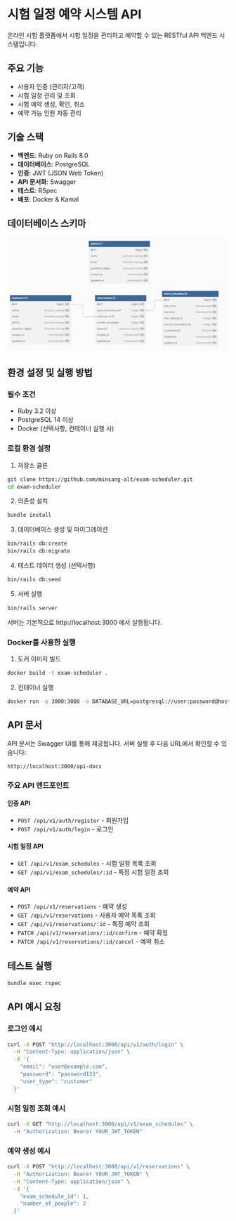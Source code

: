 # 시험 일정 예약 시스템 API

온라인 시험 플랫폼에서 시험 일정을 관리하고 예약할 수 있는 RESTful API 백엔드 시스템입니다.

## 주요 기능

- 사용자 인증 (관리자/고객)
- 시험 일정 관리 및 조회
- 시험 예약 생성, 확인, 취소
- 예약 가능 인원 자동 관리

## 기술 스택

- **백엔드**: Ruby on Rails 8.0
- **데이터베이스**: PostgreSQL
- **인증**: JWT (JSON Web Token)
- **API 문서화**: Swagger
- **테스트**: RSpec
- **배포**: Docker & Kamal

## 데이터베이스 스키마

![데이터베이스 스키마](dbscheme.png)

## 환경 설정 및 실행 방법

### 필수 조건

- Ruby 3.2 이상
- PostgreSQL 14 이상
- Docker (선택사항, 컨테이너 실행 시)

### 로컬 환경 설정

1. 저장소 클론

```bash
git clone https://github.com/minsang-alt/exam-scheduler.git
cd exam-scheduler
```

2. 의존성 설치

```bash
bundle install
```

3. 데이터베이스 생성 및 마이그레이션

```bash
bin/rails db:create
bin/rails db:migrate
```

4. 테스트 데이터 생성 (선택사항)

```bash
bin/rails db:seed
```

5. 서버 실행

```bash
bin/rails server
```

서버는 기본적으로 http://localhost:3000 에서 실행됩니다.

### Docker를 사용한 실행

1. 도커 이미지 빌드

```bash
docker build -t exam-scheduler .
```

2. 컨테이너 실행

```bash
docker run -p 3000:3000 -e DATABASE_URL=postgresql://user:password@host:port/dbname exam-scheduler
```

## API 문서

API 문서는 Swagger UI를 통해 제공됩니다. 서버 실행 후 다음 URL에서 확인할 수 있습니다:

```
http://localhost:3000/api-docs
```

### 주요 API 엔드포인트

#### 인증 API

- `POST /api/v1/auth/register` - 회원가입
- `POST /api/v1/auth/login` - 로그인

#### 시험 일정 API

- `GET /api/v1/exam_schedules` - 시험 일정 목록 조회
- `GET /api/v1/exam_schedules/:id` - 특정 시험 일정 조회

#### 예약 API

- `POST /api/v1/reservations` - 예약 생성
- `GET /api/v1/reservations` - 사용자 예약 목록 조회
- `GET /api/v1/reservations/:id` - 특정 예약 조회
- `PATCH /api/v1/reservations/:id/confirm` - 예약 확정
- `PATCH /api/v1/reservations/:id/cancel` - 예약 취소

## 테스트 실행

```bash
bundle exec rspec
```

## API 예시 요청

### 로그인 예시

```bash
curl -X POST "http://localhost:3000/api/v1/auth/login" \
  -H "Content-Type: application/json" \
  -d '{
    "email": "user@example.com",
    "password": "password123",
    "user_type": "customer"
  }'
```

### 시험 일정 조회 예시

```bash
curl -X GET "http://localhost:3000/api/v1/exam_schedules" \
  -H "Authorization: Bearer YOUR_JWT_TOKEN"
```

### 예약 생성 예시

```bash
curl -X POST "http://localhost:3000/api/v1/reservations" \
  -H "Authorization: Bearer YOUR_JWT_TOKEN" \
  -H "Content-Type: application/json" \
  -d '{
    "exam_schedule_id": 1,
    "number_of_people": 2
  }'
```
